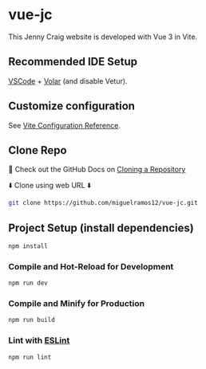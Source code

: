 # vue-jc

This Jenny Craig website is developed with Vue 3 in Vite.

## Recommended IDE Setup

[VSCode](https://code.visualstudio.com/) + [Volar](https://marketplace.visualstudio.com/items?itemName=Vue.volar) (and disable Vetur).

## Customize configuration

See [Vite Configuration Reference](https://vite.dev/config/).

## Clone Repo

:open_book: Check out the GitHub Docs on [Cloning a Repository](https://docs.github.com/en/repositories/creating-and-managing-repositories/cloning-a-repository)

:arrow_down: Clone using web URL :arrow_down:

```sh
git clone https://github.com/miguelramos12/vue-jc.git
```

## Project Setup (install dependencies)

```sh
npm install
```

### Compile and Hot-Reload for Development

```sh
npm run dev
```

### Compile and Minify for Production

```sh
npm run build
```

### Lint with [ESLint](https://eslint.org/)

```sh
npm run lint
```
